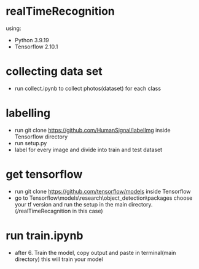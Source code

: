 # realTimeRecognition
using:
- Python 3.9.19
- Tensorflow 2.10.1
# collecting data set
- run collect.ipynb to collect photos(dataset) for each class

# labelling
- run git clone https://github.com/HumanSignal/labelImg inside Tensorflow directory
- run setup.py  
- label for every image and divide into train and test dataset

# get tensorflow

- run git clone https://github.com/tensorflow/models inside Tensorflow
- go to Tensorflow\models\research\object_detection\packages choose your tf version and run the setup in the main directory.(/realTimeRecagnition in this case)

# run train.ipynb
- after 6. Train the model, copy output and paste in terminal(main directory) this will train your model
